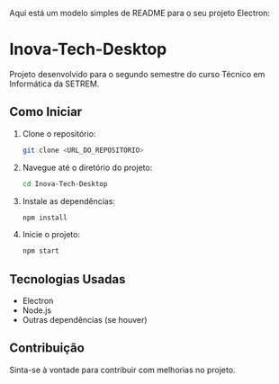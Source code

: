 Aqui está um modelo simples de README para o seu projeto Electron:


# Inova-Tech-Desktop

Projeto desenvolvido para o segundo semestre do curso Técnico em Informática da SETREM.

## Como Iniciar

1. Clone o repositório:

   ```bash
   git clone <URL_DO_REPOSITORIO>
   ```

2. Navegue até o diretório do projeto:

   ```bash
   cd Inova-Tech-Desktop
   ```

3. Instale as dependências:

   ```bash
   npm install
   ```

4. Inicie o projeto:

   ```bash
   npm start
   ```

## Tecnologias Usadas

- Electron
- Node.js
- Outras dependências (se houver)

## Contribuição

Sinta-se à vontade para contribuir com melhorias no projeto.

